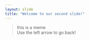 ```yaml
---
layout: slide
title: "Welcome to our second slide!"
---
```

> this is a meme  
Use the left arrow to go back!
